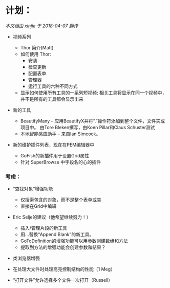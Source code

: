 ﻿计划：
===
_本文档由 xinjie 于 2018-04-07 翻译_

*   视频系列
    *   Thor 简介(Matt)
    *   如何使用 Thor:
        *   安装
        *   检查更新
        *   配置表单
        *   管理器
        *   运行工具的六种不同方式
    *   显示如何使用所有工具的一系列短视频; 相关工具将显示在同一个视频中，并不是所有的工具都会显示出来
*   新的工具

    *   BeautifyMany – 应用BeautifyX并将“.”操作符添加到整个文件，文件夹或项目中。 由Tore Bleken撰写，由Koen Pillar和Claus Schuster测试
    *   本地智能感应助手 – 来自Ian Simcock。
*   新的维护插件列表，现在在PEM编辑器中
    *   GoFish的新插件用于设置Grid属性
    *   针对 SuperBrowse 中字段名的心的插件

### 考虑：

*   “查找对象”增强功能

    *   仅搜索包含的对象，而不是整个表单或类
    *   直接在Grid中编辑
*   Eric Selje的建议（他希望继续努力！）

    *   插入/管理片段的新工具
    *   用...替换“Append Blank”的新工具。
    *   GoToDefinition的增强功能可以用参数创建数组和方法
    *   提取到方法的增强功能会创建参数和结果？

*   类浏览器增强
*   在处理大文件时处理高亮控制结构的性能（1 Meg）
*   “打开文件”允许选择多个文件一次打开（Russell）


